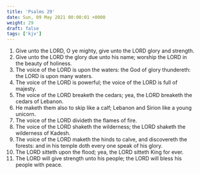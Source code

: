 ```yaml
---
title: 'Psalms 29'
date: Sun, 09 May 2021 00:00:01 +0000
weight: 29
draft: false
tags: ['kjv'] 
---
```


1. Give unto the LORD, O ye mighty, give unto the LORD glory and strength.
2. Give unto the LORD the glory due unto his name; worship the LORD in the beauty of holiness.
3. The voice of the LORD is upon the waters: the God of glory thundereth: the LORD is upon many waters.
4. The voice of the LORD is powerful; the voice of the LORD is full of majesty.
5. The voice of the LORD breaketh the cedars; yea, the LORD breaketh the cedars of Lebanon.
6. He maketh them also to skip like a calf; Lebanon and Sirion like a young unicorn.
7. The voice of the LORD divideth the flames of fire.
8. The voice of the LORD shaketh the wilderness; the LORD shaketh the wilderness of Kadesh.
9. The voice of the LORD maketh the hinds to calve, and discovereth the forests: and in his temple doth every one speak of his glory.
10. The LORD sitteth upon the flood; yea, the LORD sitteth King for ever.
11. The LORD will give strength unto his people; the LORD will bless his people with peace.

